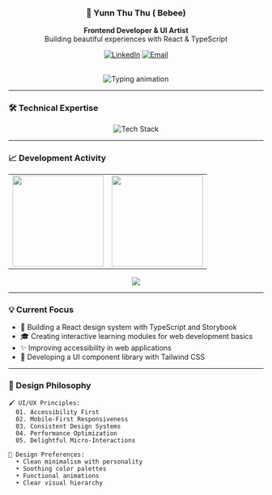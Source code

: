 <!-- PROFILE SECTION -->
<div align="center">
 
  
  ### 🧕 Yunn Thu Thu ( Bebee)
  
  **Frontend Developer & UI Artist**  
  Building beautiful experiences with React & TypeScript
  
  [![LinkedIn](https://img.shields.io/badge/LinkedIn-0A66C2?style=flat&logo=linkedin&logoColor=white)]([your-link](https://www.linkedin.com/in/yunn-thu-thu-1b6bba256/))
  [![Email](https://img.shields.io/badge/Gmail-EA4335?style=flat&logo=gmail&logoColor=white)](mailto:yunn,beebee@gmail.com)
</div>

<br>

<!-- TYPING ANIMATION -->
<div align="center">
  <img src="https://readme-typing-svg.demolab.com?font=Fira+Code&pause=1000&color=967BB6&width=435&lines=Crafting+delightful+user+experiences;Pixel+perfect+UI+implementation;React+%7C+TypeScript+%7C+Tailwind+CSS;Always+learning+new+tricks" alt="Typing animation" />
</div>

---

### 🛠 Technical Expertise

<p align="center">
  <img src="https://skillicons.dev/icons?i=html,css,js,ts,react,tailwind,figma,git,github,vscode&perline=10&theme=dark" alt="Tech Stack" />
</p>

---

### 📈 Development Activity

<table align="center">
  <tr>
    <td>
      <img height="180" src="https://github-readme-stats.vercel.app/api?username=yunn-bebee&show_icons=true&theme=radical&hide_border=true&bg_color=00000000&title_color=967BB6&icon_color=967BB6" />
    </td>
    <td>
      <img height="180" src="https://github-readme-stats.vercel.app/api/top-langs/?username=yunn-bebee&layout=compact&theme=radical&hide_border=true&bg_color=00000000&title_color=967BB6" />
    </td>
  </tr>
</table>

<div align="center">
  <img src="https://github-readme-streak-stats.herokuapp.com?user=yunn-bebee&theme=tokyonight&hide_border=true&background=FFFFFF00&stroke=967BB6&ring=967BB6&fire=967BB6&currStreakLabel=967BB6" />
</div>

---

### 💡 Current Focus

- 🚀 Building a React design system with TypeScript and Storybook
- 🎓 Creating interactive learning modules for web development basics
- ✨ Improving accessibility in web applications
- 🎨 Developing a UI component library with Tailwind CSS

---

### 🎨 Design Philosophy

```text
🖌️ UI/UX Principles:
  01. Accessibility First
  02. Mobile-First Responsiveness
  03. Consistent Design Systems
  04. Performance Optimization
  05. Delightful Micro-Interactions

🎨 Design Preferences:
  • Clean minimalism with personality
  • Soothing color palettes
  • Functional animations
  • Clear visual hierarchy
